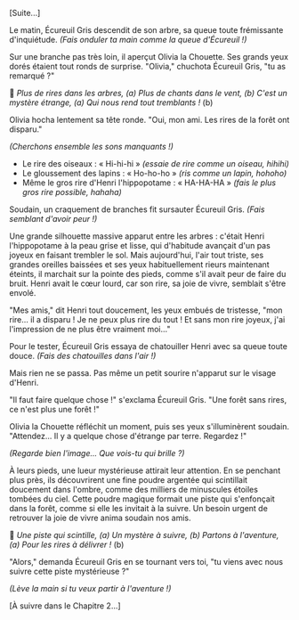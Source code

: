 [Suite...]

Le matin, Écureuil Gris descendit de son arbre, sa queue toute frémissante d'inquiétude.
*(Fais onduler ta main comme la queue d'Écureuil !)*

Sur une branche pas très loin, il aperçut Olivia la Chouette. Ses grands yeux dorés étaient tout ronds de surprise.
"Olivia," chuchota Écureuil Gris, "tu as remarqué ?"

🎵 *Plus de rires dans les arbres, (a)
Plus de chants dans le vent, (b)
C'est un mystère étrange, (a)
Qui nous rend tout tremblants !* (b)

Olivia hocha lentement sa tête ronde. "Oui, mon ami. Les rires de la forêt ont disparu."

*(Cherchons ensemble les sons manquants !)*
- Le rire des oiseaux : « Hi-hi-hi » *(essaie de rire comme un oiseau, hihihi)*
- Le gloussement des lapins : « Ho-ho-ho » *(ris comme un lapin, hohoho)*
- Même le gros rire d'Henri l'hippopotame : « HA-HA-HA » *(fais le plus gros rire possible, hahaha)*

Soudain, un craquement de branches fit sursauter Écureuil Gris.
*(Fais semblant d'avoir peur !)*

Une grande silhouette massive apparut entre les arbres : c'était Henri l'hippopotame à la peau grise et lisse, qui d'habitude avançait d'un pas joyeux en faisant trembler le sol. Mais aujourd'hui, l'air tout triste, ses grandes oreilles baissées et ses yeux habituellement rieurs maintenant éteints, il marchait sur la pointe des pieds, comme s'il avait peur de faire du bruit. Henri avait le cœur lourd, car son rire, sa joie de vivre, semblait s'être envolé.

"Mes amis," dit Henri tout doucement, les yeux embués de tristesse, "mon rire... il a disparu ! Je ne peux plus rire du tout ! Et sans mon rire joyeux, j'ai l'impression de ne plus être vraiment moi..."

Pour le tester, Écureuil Gris essaya de chatouiller Henri avec sa queue toute douce.
*(Fais des chatouilles dans l'air !)*

Mais rien ne se passa. Pas même un petit sourire n'apparut sur le visage d'Henri.

"Il faut faire quelque chose !" s'exclama Écureuil Gris. "Une forêt sans rires, ce n'est plus une forêt !"

Olivia la Chouette réfléchit un moment, puis ses yeux s'illuminèrent soudain. "Attendez... Il y a quelque chose d'étrange par terre. Regardez !"

*(Regarde bien l'image... Que vois-tu qui brille ?)*

À leurs pieds, une lueur mystérieuse attirait leur attention. En se penchant plus près, ils découvrirent une fine poudre argentée qui scintillait doucement dans l'ombre, comme des milliers de minuscules étoiles tombées du ciel. Cette poudre magique formait une piste qui s'enfonçait dans la forêt, comme si elle les invitait à la suivre. Un besoin urgent de retrouver la joie de vivre anima soudain nos amis.

🎵 *Une piste qui scintille, (a)
Un mystère à suivre, (b)
Partons à l'aventure, (a)
Pour les rires à délivrer !* (b)

"Alors," demanda Écureuil Gris en se tournant vers toi, "tu viens avec nous suivre cette piste mystérieuse ?"

*(Lève la main si tu veux partir à l'aventure !)*

[À suivre dans le Chapitre 2...]